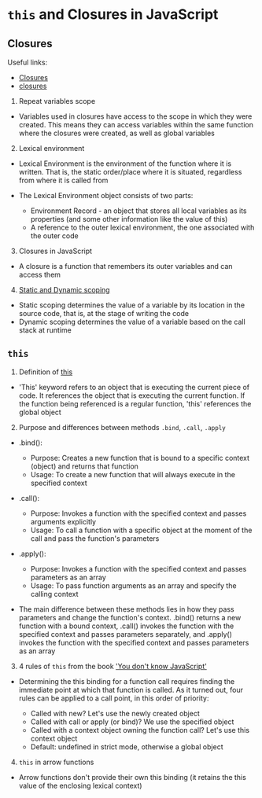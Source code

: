 # `this` and Closures in JavaScript

## Closures

Useful links:

- [Closures](https://developer.mozilla.org/en-US/docs/Web/JavaScript/Closures)
- [closures](https://uk.javascript.info/closure)

1. Repeat variables scope

- Variables used in closures have access to the scope in which they were created. This means they can access variables within the same function where the closures were created, as well as global variables

2. Lexical environment

- Lexical Environment is the environment of the function where it is written. That is, the static order/place where it is situated, regardless from where it is called from

- The Lexical Environment object consists of two parts:
  - Environment Record - an object that stores all local variables as its properties (and some other information like the value of this)
  - A reference to the outer lexical environment, the one associated with the outer code

3. Closures in JavaScript

- A closure is a function that remembers its outer variables and can access them

4. [Static and Dynamic scoping](https://www.linkedin.com/pulse/static-dynamic-scoping-javascript-wafula-allan/)

- Static scoping determines the value of a variable by its location in the source code, that is, at the stage of writing the code
- Dynamic scoping determines the value of a variable based on the call stack at runtime

## `this`

1. Definition of [this](https://developer.mozilla.org/en-US/docs/Web/JavaScript/Reference/Operators/this)

- 'This' keyword refers to an object that is executing the current piece of code. It references the object that is executing the current function. If the function being referenced is a regular function, 'this' references the global object

2. Purpose and differences between methods `.bind`, `.call`, `.apply`

- .bind():

  - Purpose: Creates a new function that is bound to a specific context (object) and returns that function
  - Usage: To create a new function that will always execute in the specified context

- .call():

  - Purpose: Invokes a function with the specified context and passes arguments explicitly
  - Usage: To call a function with a specific object at the moment of the call and pass the function's parameters

- .apply():

  - Purpose: Invokes a function with the specified context and passes parameters as an array
  - Usage: To pass function arguments as an array and specify the calling context

- The main difference between these methods lies in how they pass parameters and change the function's context. .bind() returns a new function with a bound context, .call() invokes the function with the specified context and passes parameters separately, and .apply() invokes the function with the specified context and passes parameters as an array

3. 4 rules of `this` from the book ['You don't know JavaScript'](https://github.com/azat-io/you-dont-know-js-ru/blob/master/this%20%26%20object%20prototypes/README.md#you-dont-know-js-this--object-prototypes)

- Determining the this binding for a function call requires finding the immediate point at which that function is called. As it turned out, four rules can be applied to a call point, in this order of priority:

  - Called with new? Let's use the newly created object
  - Called with call or apply (or bind)? We use the specified object
  - Called with a context object owning the function call? Let's use this context object
  - Default: undefined in strict mode, otherwise a global object

4. `this` in arrow functions

- Arrow functions don't provide their own this binding (it retains the this value of the enclosing lexical context)
